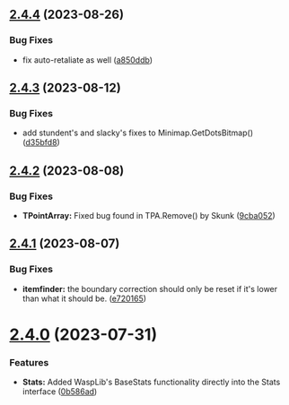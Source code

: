 ## [2.4.4](https://github.com/Torwent/SRL-T/compare/v2.4.3...v2.4.4) (2023-08-26)


### Bug Fixes

* fix auto-retaliate as well ([a850ddb](https://github.com/Torwent/SRL-T/commit/a850ddb779ca0154e94eb0494baf5e03ef90d08b))



## [2.4.3](https://github.com/Torwent/SRL-T/compare/v2.4.2...v2.4.3) (2023-08-12)


### Bug Fixes

* add stundent's and slacky's fixes to Minimap.GetDotsBitmap() ([d35bfd8](https://github.com/Torwent/SRL-T/commit/d35bfd81da941c66b6d9d6e0ed69923784d2f836))



## [2.4.2](https://github.com/Torwent/SRL-T/compare/v2.4.1...v2.4.2) (2023-08-08)


### Bug Fixes

* **TPointArray:** Fixed bug found in TPA.Remove() by Skunk ([9cba052](https://github.com/Torwent/SRL-T/commit/9cba052fa0ec2e5f55408335ba8c036fe676cfea))



## [2.4.1](https://github.com/Torwent/SRL-T/compare/v2.4.0...v2.4.1) (2023-08-07)


### Bug Fixes

* **itemfinder:** the boundary correction should only be reset if it's lower than what it should be. ([e720165](https://github.com/Torwent/SRL-T/commit/e7201656284d9ee9dd7e7a7487af22e6b1504225))



# [2.4.0](https://github.com/Torwent/SRL-T/compare/v2.3.2...v2.4.0) (2023-07-31)


### Features

* **Stats:** Added WaspLib's BaseStats functionality directly into the Stats interface ([0b586ad](https://github.com/Torwent/SRL-T/commit/0b586ad9e8abdd511acf7a50d658810a790a8d57))



